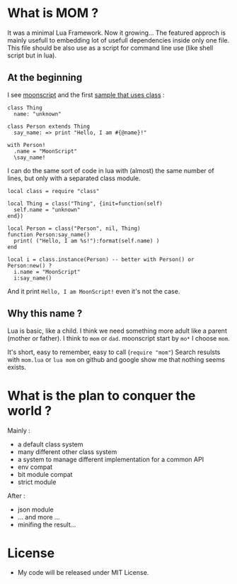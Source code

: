 What is MOM ?
=============

It was a minimal Lua Framework.
Now it growing...
The featured approch is mainly usefull to embedding lot of usefull dependencies inside only one file.
This file should be also use as a script for command line use (like shell script but in lua).

At the beginning
----------------

I see [moonscript](http://moonscript.org/) and the first [sample that uses class](http://moonscript.org/#overview) :

```
class Thing
  name: "unknown"

class Person extends Thing
  say_name: => print "Hello, I am #{@name}!"

with Person!
  .name = "MoonScript"
  \say_name!
```

I can do the same sort of code in lua with (almost) the same number of lines, but only with a separated class module.

```
local class = require "class"

local Thing = class("Thing", {init=function(self)
  self.name = "unknown"
end})

local Person = class("Person", nil, Thing)
function Person:say_name()
  print( ("Hello, I am %s!"):format(self.name) )
end

local i = class.instance(Person) -- better with Person() or Person:new() ?
  i.name = "MoonScript"
  i:say_name()
```

And it print `Hello, I am MoonScript!` even it's not the case.


Why this name ?
---------------

Lua is basic, like a child.
I think we need something more adult like a parent (mother or father).
I think to `mom` or `dad`.
moonscript start by `mo*` I choose `mom`.

It's short, easy to remember, easy to call (`require "mom"`)
Search resulsts with `mom.lua` or `lua mom` on github and google show me that nothing seems exists.

What is the plan to conquer the world ?
=======================================

Mainly :
 * a default class system
 * many different other class system
 * a system to manage different implementation for a common API
 * env compat
 * bit module compat
 * strict module

After :
 * json module
 * ... and more ...
 * minifing the result...


License
=======

 * My code will be released under MIT License.

